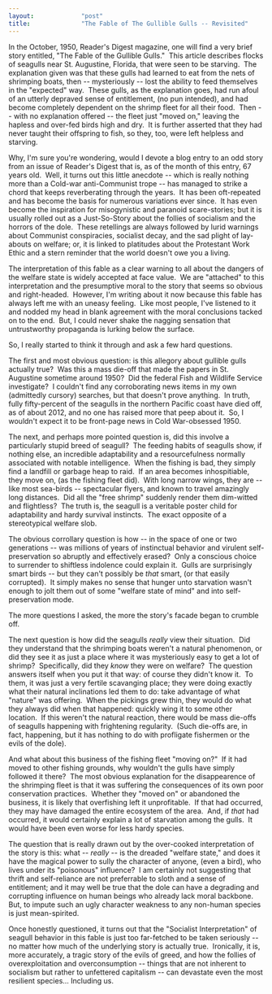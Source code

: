 ```yaml
---
layout:             "post"
title:              "The Fable of The Gullible Gulls -- Revisited"
---
```



In the October, 1950, Reader's Digest magazine, one will find a very brief story entitled, "The Fable of the Gullible Gulls."&nbsp; 
This article describes flocks of seagulls near St. Augustine, Florida, that were seen to be starving.&nbsp; 
The explanation given was that these gulls had learned to eat from the nets of shrimping boats, then -- mysteriously -- lost the ability to feed themselves in the "expected" way.&nbsp; 
These gulls, as the explanation goes, had run afoul of an utterly depraved sense of entitlement, (no pun intended), 
and had become completely dependent on the shrimp fleet for all their food.&nbsp;
Then -- with no explanation offered -- the fleet just "moved on," leaving the hapless and over-fed birds high and dry.&nbsp; 
It is further asserted that they had never taught their offspring to fish, so they, too, were left helpless and starving.

Why, I'm sure you're wondering, would I devote a blog entry to an odd story from an issue of Reader's Digest that is, as of the month of this entry, 67 years old.&nbsp;
Well, it turns out this little anecdote -- which is really nothing more than a Cold-war anti-Communist 
trope -- has managed to strike a chord that keeps reverberating through the years.&nbsp; 
It has been oft-repeated and has become the basis for numerous variations ever since.&nbsp; 
It has even become the inspiration for misogynistic and paranoid scare-stories; 
but it is usually rolled out as a Just-So-Story about the follies of socialism and the horrors of the dole.&nbsp; 
These retellings are always followed by lurid warnings about Communist conspiracies, socialist decay, and the sad plight 
of lay-abouts on welfare; or, it is linked to platitudes about the Protestant Work Ethic and a stern reminder that 
the world doesn't owe you a living. 

The interpretation of this fable as a clear warning to all about the dangers of the welfare state is widely accepted at face value.&nbsp; 
We are "attached" to this interpretation and the presumptive moral to the story that seems so obvious and right-headed.&nbsp; 
However, I'm writing about it now because this fable has always left me with an uneasy feeling.&nbsp;
Like most people, I've listened to it and nodded my head in blank agreement with the moral conclusions tacked on to the end.&nbsp; 
But, I could never shake the nagging sensation that untrustworthy propaganda is lurking below the surface.&nbsp;

So, I really started to think it through and ask a few hard questions.

The first and most obvious question: is this allegory about gullible gulls actually true?&nbsp; 
Was this a mass die-off that made the papers in St. Augustine sometime around 1950?&nbsp; 
Did the federal Fish and Wildlife Service investigate?&nbsp; 
I couldn't find any corroborating news items in my own (admittedly cursory) searches, but that doesn't prove anything.&nbsp; 
In truth, fully fifty-percent of the seagulls in the northern Pacific coast have died off, as of about 2012, and no one has raised more that peep about it.&nbsp; So, I wouldn't expect it to be front-page news in Cold War-obsessed 1950.

The next, and perhaps more pointed question is, did this involve a particularly stupid breed of seagull?&nbsp;
The feeding habits of seagulls show, if nothing else, an incredible adaptability and a resourcefulness normally associated with notable intelligence.&nbsp; 
When the fishing is bad, they simply find a landfill or garbage heap to raid.&nbsp; 
If an area becomes inhospitiable, they move on, (as the fishing fleet did).&nbsp; 
With long narrow wings, they are -- like most sea-birds -- spectacular flyers, and known to travel amazingly long distances.&nbsp; 
Did all the "free shrimp" suddenly render them dim-witted and flightless?&nbsp; 
The truth is, the seagull is a veritable poster child for adaptability and hardy survival instincts.&nbsp; 
The exact opposite of a stereotypical welfare slob.

The obvious corrollary question is how -- in the space of one or two generations -- was millions of years of instinctual behavior and 
virulent self-preservation so abruptly and effectively erased?&nbsp;
Only a conscious choice to surrender to shiftless indolence could explain it.&nbsp;
Gulls are surprisingly smart birds -- but they can't possibly be *that* smart, (or that easily corrupted).&nbsp; 
It simply makes no sense that hunger unto starvation wasn't enough to jolt them out of some "welfare state of mind" and into self-preservation mode.

The more questions I asked, the more the story's facade began to crumble off.

The next question is how did the seagulls *really* view their situation.&nbsp; 
Did they understand that the shrimping boats weren't a natural phenomenon, 
or did they see it as just a place where it was mysteriously easy to get a lot of shrimp?&nbsp; 
Specifically, did they *know* they were on welfare?&nbsp;
The question answers itself when you put it that way: of course they didn't know it.&nbsp;
To them, it was just a very fertile scavanging place; they were doing exactly what their natural inclinations led them to do: take advantage of what "nature" was offering.&nbsp; 
When the pickings grew thin, they would do what they always did when that happened: quickly wing it to some other location.&nbsp; 
If this weren't the natural reaction, there would be mass die-offs of seagulls happening with frightening regularity.&nbsp; (Such die-offs are, in fact, happening, but it has nothing to do with profligate fishermen or the evils of the dole).

And what about this business of the fishing fleet "moving on?"&nbsp; 
If it had moved to other fishing grounds, why wouldn't the gulls have simply followed it there?&nbsp; 
The most obvious explanation for the disappearence of the shrimping fleet is that it was suffering the consequences of its own poor conservation practices.&nbsp;
Whether they "moved on" or abandoned the business, it is likely that overfishing left it unprofitable.&nbsp;
If that had occurred, they may have damaged the entire ecosystem of the area.&nbsp; 
And, if *that* had occurred, it would certainly explain a lot of starvation among the gulls.&nbsp;
It would have been even worse for less hardy species.&nbsp;

The question that is really drawn out by the over-cooked interpretation of the story is this: what -- *really* -- is the dreaded "welfare state," and does it have the magical power to sully the character of anyone, (even a bird), who lives under its "poisonous" influence?&nbsp;
I am certainly not suggesting that thrift and self-reliance are not preferrable to sloth and a sense of entitlement; and it may well be true that the dole can have a degrading and corrupting influence on human beings who already lack moral backbone.&nbsp; But, to impute such an ugly character weakness to any non-human species is just mean-spirited.

Once honestly questioned, it turns out that the "Socialist Interpretation" of seagull behavior in this fable is just too far-fetched to be taken seriously -- no matter how much of the underlying story is actually true.&nbsp;
Ironically, it is, more accurately, a tragic story of the evils of greed, and how the follies of overexploitation and overconsumption -- things that 
are not inherent to socialism but rather to unfettered capitalism -- can devastate even the most resilient species... Including us.
